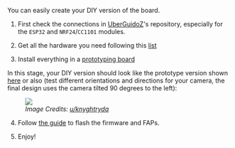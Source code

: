 You can easily create your DIY version of the board. 

1. First check the connections in [UberGuidoZ](https://github.com/UberGuidoZ/Flipper/blob/main/GPIO/ReadMe.md#documenting-adventures-with-the-gpio)'s repository, especially for the `ESP32` and `NRF24`/`CC1101` modules.

2. Get all the hardware you need following this [list](Features)

3. Install everything in a [prototyping board](https://shop.flipperzero.one/products/proto-boards)

In this stage, your DIY version should look like the prototype version shown [here](Versions#prototype-dec-2023) or also (test different orientations and directions for your camera, the final design uses the camera tilted 90 degrees to the left):

<figure>
  <img src="https://user-images.githubusercontent.com/1091420/227952601-ab8f5f6b-980d-42de-b586-66214728c3a0.png"/><br>
  <figcaption><i>Image Credits: <a href=https://www.reddit.com/user/knyghtryda/>u/knyghtryda</a></i></figcaption>
</figure>

4. Follow [the guide](First-steps) to flash the firmware and FAPs.

5. Enjoy!

